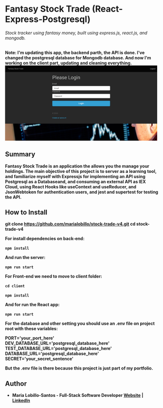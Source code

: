 # Fantasy Stock Trade (React-Express-Postgresql)

_Stock tracker using fantasy money, built using express.js, react.js, and mongodb._

<br>
<strong>Note:</stron> I'm updating this app, the backend parth, the API is done. I've changed the postgresql database for Mongodb database. And now I'm working on the client part, updating and cleaning everything.

<br>

<img src="demo-fst.png" width="500">

## Summary

Fantasy Stock Trade is an application the allows you the manage your holdings. The main objective of this project is to server as a learning tool, and familiarize myself with Expressjs for implementing an API using Postgresql as a Databaseand, and consuming an external API as IEX Cloud, using React Hooks like useContext and useReducer, and JsonWebtoken for authentication users, and jest and supertest for testing the API. 

## How to Install

git clone https://github.com/marialobillo/stock-trade-v4.git
cd stock-trade-v4

For install dependencies on back-end:

`npm install`

And run the server:

`npm run start`

For Front-end we need to move to client folder:

`cd client`

`npm install`

And for run the React app:

`npm run start`

For the database and other setting you should use an .env file on project root with these variables:

PORT='your_port_here'
DEV_DATABASE_URL='postgresql_database_here'
TEST_DATABASE_URL='postgresql_database_here'
DATABASE_URL='postgresql_database_here'
SECRET='your_secret_sentence'

But the .env file is there because this project is just part of my portfolio.


## Author
 -  **Maria Lobillo-Santos** - Full-Stack Software Developer <a href="https://marialobillo.github.io" target="_blank">Website</a> | <a href="https://www.linkedin.com/in/mar%C3%ADa-lobillo-santos/" target="_blank">LinkedIn</a>

